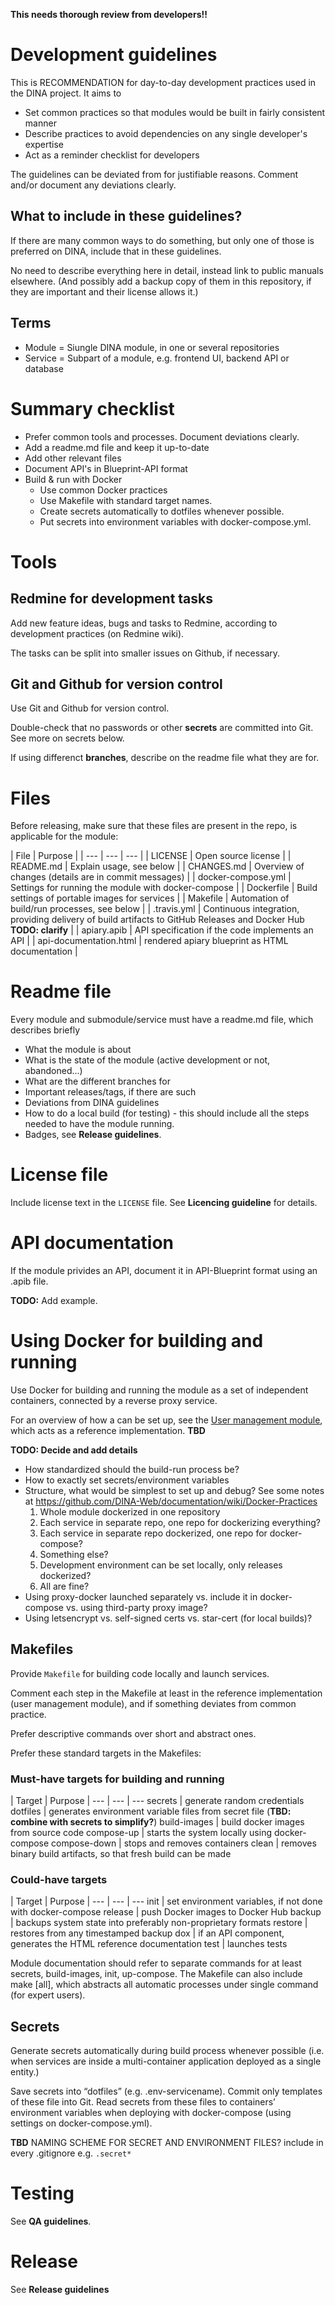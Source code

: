 **This needs thorough review from developers!!**

# Development guidelines

This is RECOMMENDATION for day-to-day development practices used in the DINA project. It aims to  
- Set common practices so that modules would be built in fairly consistent manner
- Describe practices to avoid dependencies on any single developer's expertise
- Act as a reminder checklist for developers 

The guidelines can be deviated from for justifiable reasons. Comment and/or document any deviations clearly.

## What to include in these guidelines?

If there are many common ways to do something, but only one of those is preferred on DINA, include that in these guidelines. 

No need to describe everything here in detail, instead link to public manuals elsewhere. (And possibly add a backup copy of them in this repository, if they are important and their license allows it.)

## Terms

* Module = Siungle DINA module, in one or several repositories
* Service = Subpart of a module, e.g. frontend UI, backend API or database

# Summary checklist

- Prefer common tools and processes. Document deviations clearly.
- Add a readme.md file and keep it up-to-date
- Add other relevant files
- Document API's in Blueprint-API format
- Build & run with Docker
   - Use common Docker practices
   - Use Makefile with standard target names.
   - Create secrets automatically to dotfiles whenever possible.
   - Put secrets into environment variables with docker-compose.yml.


# Tools

## Redmine for development tasks

Add new feature ideas, bugs and tasks to Redmine, according to development practices (on Redmine wiki). 

The tasks can be split into smaller issues on Github, if necessary.

## Git and Github for version control

Use Git and Github for version control.

Double-check that no passwords or other **secrets** are committed into Git. See more on secrets below.

If using differenct **branches**, describe on the readme file what they are for.

# Files

Before releasing, make sure that these files are present in the repo, is applicable for the module:

| File | Purpose |
| --- | --- | --- |
| LICENSE | Open source license |
| README.md | Explain usage, see below |
| CHANGES.md | Overview of changes (details are in commit messages) |
| docker-compose.yml | Settings for running the module with docker-compose |
| Dockerfile | Build settings of portable images for services |
| Makefile | Automation of build/run processes, see below |
| .travis.yml | Continuous integration, providing delivery of build artifacts to GitHub Releases and Docker Hub **TODO: clarify** |
| apiary.apib | API specification if the code implements an API |
| api-documentation.html | rendered apiary blueprint as HTML documentation |

# Readme file

Every module and submodule/service must have a readme.md file, which describes briefly

- What the module is about
- What is the state of the module (active development or not, abandoned...)
- What are the different branches for
- Important releases/tags, if there are such
- Deviations from DINA guidelines
- How to do a local build (for testing) - this should include all the steps needed to have the module running.
- Badges, see **Release guidelines**.

# License file

Include license text in the `LICENSE` file. See **Licencing guideline** for details.

# API documentation

If the module privides an API, document it in API-Blueprint format using an .apib file.

**TODO:** Add example.

# Using Docker for building and running

Use Docker for building and running the module as a set of independent containers, connected by a reverse proxy service.

For an overview of how a can be set up, see the [User management module](https://github.com/DINA-Web/accounts-docker/tree/development), which acts as a reference implementation. **TBD** 

**TODO: Decide and add details**
- How standardized should the build-run process be?
- How to exactly set secrets/environment variables 
- Structure, what would be simplest to set up and debug? See some notes at https://github.com/DINA-Web/documentation/wiki/Docker-Practices 
   1) Whole module dockerized in one repository
   1) Each service in separate repo, one repo for dockerizing everything?
   1) Each service in separate repo dockerized, one repo for docker-compose?
   1) Something else?
   1) Development environment can be set locally, only releases dockerized?
   1) All are fine?
- Using proxy-docker launched separately vs. include it in docker-compose vs. using third-party proxy image? 
- Using letsencrypt vs. self-signed certs vs. star-cert (for local builds)?

## Makefiles

Provide `Makefile` for building code locally and launch services.

Comment each step in the Makefile at least in the reference implementation (user management module), and if something deviates from common practice. 

Prefer descriptive commands over short and abstract ones.

Prefer these standard targets in the Makefiles:

### Must-have targets for building and running

| Target | Purpose |
--- | --- | ---
secrets | generate random credentials
dotfiles | generates environment variable files from secret file (**TBD: combine with secrets to simplify?**)
build-images | build docker images from source code
compose-up | starts the system locally using docker-compose
compose-down | stops and removes containers
clean | removes binary build artifacts, so that fresh build can be made

### Could-have targets

| Target | Purpose |
--- | --- | ---
init | set environment variables, if not done with docker-compose
release | push Docker images to Docker Hub
backup | backups system state into preferably non-proprietary formats
restore | restores from any timestamped backup
dox | if an API component, generates the HTML reference documentation
test | launches tests	

Module documentation should refer to separate commands for at least secrets, build-images, init, up-compose. The Makefile can also include make [all], which abstracts all automatic processes under single command (for expert users).

## Secrets

Generate secrets automatically during build process whenever possible (i.e. when services are inside a multi-container application deployed as a single entity.)

Save secrets into “dotfiles” (e.g. .env-servicename). Commit only templates of these file into Git. Read secrets from these files to containers’ environment variables when deploying with docker-compose (using settings on docker-compose.yml).

**TBD** NAMING SCHEME FOR SECRET AND ENVIRONMENT FILES?
include in every .gitignore e.g. `.secret*`

# Testing

See **QA guidelines**.

# Release

See **Release guidelines**